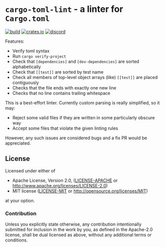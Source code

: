 # `cargo-toml-lint` - a linter for `Cargo.toml`

[![build](https://github.com/FuelLabs/cargo-toml-lint/actions/workflows/ci.yml/badge.svg)](https://github.com/FuelLabs/cargo-toml-lint/actions/workflows/ci.yml)
[![crates.io](https://img.shields.io/crates/v/cargo-toml-lint?label=latest)](https://crates.io/crates/cargo-toml-lint)
[![discord](https://img.shields.io/badge/chat%20on-discord-orange?&logo=discord&logoColor=ffffff&color=7389D8&labelColor=6A7EC2)](https://discord.gg/xfpK4Pe)

Features:

* Verify toml syntax
* Run `cargo verify-project`
* Check that `[dependencies]` and `[dev-dependencies]` are sorted alphabetically
* Check that `[[test]]` are sorted by test name
* Check all members of top-level object arrays (like) `[[test]]` are placed contiguously
* Checks that the file ends with exactly one new line
* Checks that no line contains trailing whitespace

This is a best-effort linter. Currently custom parsing is really simplified, so it may:

* Reject some valid files if they are written in some particularly obscure way
* Accept some files that violate the given linting rules

However, any such issues are considered bugs and a fix PR would be appreciated.

## License

Licensed under either of

 * Apache License, Version 2.0, ([LICENSE-APACHE](LICENSE-APACHE) or http://www.apache.org/licenses/LICENSE-2.0)
 * MIT license ([LICENSE-MIT](LICENSE-MIT) or http://opensource.org/licenses/MIT)

at your option.

### Contribution

Unless you explicitly state otherwise, any contribution intentionally submitted
for inclusion in the work by you, as defined in the Apache-2.0 license, shall be dual licensed as above, without any
additional terms or conditions.
